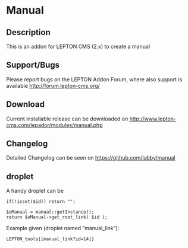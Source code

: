# Manual

## Description
This is an addon for LEPTON CMS (2.x) to create a manual

## Support/Bugs
Please report bugs on the LEPTON Addon Forum, where also support is available
http://forum.lepton-cms.org/

## Download
Current installable release can be downloaded on
http://www.lepton-cms.com/lepador/modules/manual.php

## Changelog
Detailed Changelog can be seen on
https://github.com/labby/manual

## droplet

A handy droplet can be

```code
if(!isset($id)) return "";

$oManual = manual::getInstance();
return $oManual->get_root_link( $id );
```

Example given (droplet named ”manual_link“):

```
LEPTON_tools[[manual_link?id=14]]
```